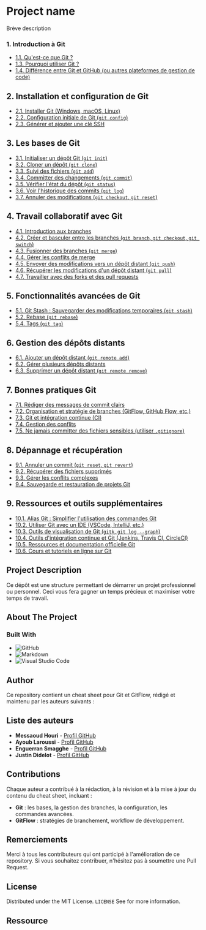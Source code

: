 # Project name

Brève description

### 1. Introduction à Git
   - [1.1. Qu'est-ce que Git ?](#/README.md)
   - [1.3. Pourquoi utiliser Git ?](#/README.md)
   - [1.4. Différence entre Git et GitHub (ou autres plateformes de gestion de code)](#/README.md)

## 2. Installation et configuration de Git
   - [2.1. Installer Git (Windows, macOS, Linux)](./src/installation-config.md)
   - [2.2. Configuration initiale de Git (`git config`)](./src/installation-config.md)
   - [2.3. Générer et ajouter une clé SSH](./src/installation-config.md)

## 3. Les bases de Git
   - [3.1. Initialiser un dépôt Git (`git init`)](#/README.md)
   - [3.2. Cloner un dépôt (`git clone`)](#/README.md)
   - [3.3. Suivi des fichiers (`git add`)](#/README.md)
   - [3.4. Committer des changements (`git commit`)](#/README.md)
   - [3.5. Vérifier l'état du dépôt (`git status`)](#/README.md)
   - [3.6. Voir l'historique des commits (`git log`)](#/README.md)
   - [3.7. Annuler des modifications (`git checkout`, `git reset`)](#/README.md)

## 4. Travail collaboratif avec Git
   - [4.1. Introduction aux branches](#/README.md)
   - [4.2. Créer et basculer entre les branches (`git branch`, `git checkout`, `git switch`)](#/README.md)
   - [4.3. Fusionner des branches (`git merge`)](#/README.md)
   - [4.4. Gérer les conflits de merge](#/README.md)
   - [4.5. Envoyer des modifications vers un dépôt distant (`git push`)](#/README.md)
   - [4.6. Récupérer les modifications d'un dépôt distant (`git pull`)](#/README.md)
   - [4.7. Travailler avec des forks et des pull requests](#/README.md)

## 5. Fonctionnalités avancées de Git
   - [5.1. Git Stash : Sauvegarder des modifications temporaires (`git stash`)](#/README.md)
   - [5.2. Rebase (`git rebase`)](#/README.md)
   - [5.4. Tags (`git tag`)](#/README.md)

## 6. Gestion des dépôts distants
   - [6.1. Ajouter un dépôt distant (`git remote add`)](#/README.md)
   - [6.2. Gérer plusieurs dépôts distants](#/README.md)
   - [6.3. Supprimer un dépôt distant (`git remote remove`)](#/README.md)

## 7. Bonnes pratiques Git
   - [7.1. Rédiger des messages de commit clairs](#/README.md)
   - [7.2. Organisation et stratégie de branches (GitFlow, GitHub Flow, etc.)](#/README.md)
   - [7.3. Git et intégration continue (CI)](#/README.md)
   - [7.4. Gestion des conflits](#/README.md)
   - [7.5. Ne jamais committer des fichiers sensibles (utiliser `.gitignore`)](#/README.md)

## 8. Dépannage et récupération
   - [9.1. Annuler un commit (`git reset`, `git revert`)](#/README.md)
   - [9.2. Récupérer des fichiers supprimés](#/README.md)
   - [9.3. Gérer les conflits complexes](#/README.md)
   - [9.4. Sauvegarde et restauration de projets Git](#/README.md)

## 9. Ressources et outils supplémentaires
   - [10.1. Alias Git : Simplifier l'utilisation des commandes Git](#/README.md)
   - [10.2. Utiliser Git avec un IDE (VSCode, IntelliJ, etc.)](#/README.md)
   - [10.3. Outils de visualisation de Git (`gitk`, `git log --graph`)](#/README.md)
   - [10.4. Outils d'intégration continue et Git (Jenkins, Travis CI, CircleCI)](#/README.md)
   - [10.5. Ressources et documentation officielle Git](#/README.md)
   - [10.6. Cours et tutoriels en ligne sur Git](#/README.md)

## Project Description

Ce dépôt est une structure permettant de démarrer un projet professionnel ou personnel. Ceci vous fera gagner un temps précieux et maximiser votre temps de travail.


## About The Project

### Built With

- ![GitHub](https://img.shields.io/badge/github-%23121011.svg?style=for-the-badge&logo=github&logoColor=white)
- ![Markdown](https://img.shields.io/badge/markdown-%23000000.svg?style=for-the-badge&logo=markdown&logoColor=white)
- ![Visual Studio Code](https://img.shields.io/badge/Visual%20Studio%20Code-0078d7.svg?style=for-the-badge&logo=visual-studio-code&logoColor=white)


## Author

Ce repository contient un cheat sheet pour Git et GitFlow, rédigé et maintenu par les auteurs suivants :

## Liste des auteurs

- **Messaoud Houri** - [Profil GitHub](https://github.com/MessaKami)
- **Ayoub Laroussi** - [Profil GitHub](https://github.com/EyeOne2-0)
- **Enguerran Smagghe** - [Profil GitHub](https://github.com/EnguerranSGG)
- **Justin Didelot** - [Profil GitHub](https://github.com/Srekaens)

## Contributions

Chaque auteur a contribué à la rédaction, à la révision et à la mise à jour du contenu du cheat sheet, incluant :

- **Git** : les bases, la gestion des branches, la configuration, les commandes avancées.
- **GitFlow** : stratégies de branchement, workflow de développement.

## Remerciements

Merci à tous les contributeurs qui ont participé à l'amélioration de ce repository. Si vous souhaitez contribuer, n'hésitez pas à soumettre une Pull Request.



## License

Distributed under the MIT License. `LICENSE` See for more information.

## Ressource
